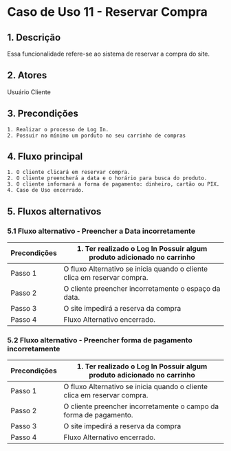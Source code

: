 # Caso de Uso 11 - Reservar Compra

## 1. Descrição
Essa funcionalidade refere-se ao sistema de reservar a compra do site.

## 2. Atores
Usuário Cliente

## 3. Precondições

	1. Realizar o processo de Log In.
	2. Possuir no mínimo um porduto no seu carrinho de compras
 
## 4. Fluxo principal

    1. O cliente clicará em reservar compra.
    2. O cliente preencherá a data e o horário para busca do produto.
    3. O cliente informará a forma de pagamento: dinheiro, cartão ou PIX.
    4. Caso de Uso encerrado.

## 5. Fluxos alternativos

### 5.1 Fluxo alternativo - Preencher a Data incorretamente

| Precondições  |1. Ter realizado o Log In Possuir algum produto adicionado no carrinho|
| --- | --- |
|  Passo 1   | O fluxo Alternativo se inicia quando o cliente clica em reservar compra. |
|  Passo 2   | O cliente preencher incorretamente o espaço da data.|
| Passo 3 | O site impedirá a reserva da compra|
|  Passo 4   | Fluxo Alternativo encerrado. |


### 5.2 Fluxo alternativo - Preencher forma de pagamento incorretamente
| Precondições  |1. Ter realizado o Log In Possuir algum produto adicionado no carrinho|
| --- | --- |
|  Passo 1   | O fluxo Alternativo se inicia quando o cliente clica em reservar compra. |
|  Passo 2   | O cliente preencher incorretamente o campo da forma de pagamento.|
| Passo 3 | O site impedirá a reserva da compra|
|  Passo 4   | Fluxo Alternativo encerrado. |
